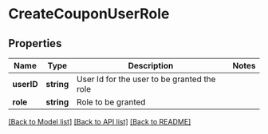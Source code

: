 # CreateCouponUserRole

## Properties
Name | Type | Description | Notes
------------ | ------------- | ------------- | -------------
**userID** | **string** | User Id for the user to be granted the role | 
**role** | **string** | Role to be granted | 

[[Back to Model list]](../README.md#documentation-for-models) [[Back to API list]](../README.md#documentation-for-api-endpoints) [[Back to README]](../README.md)


